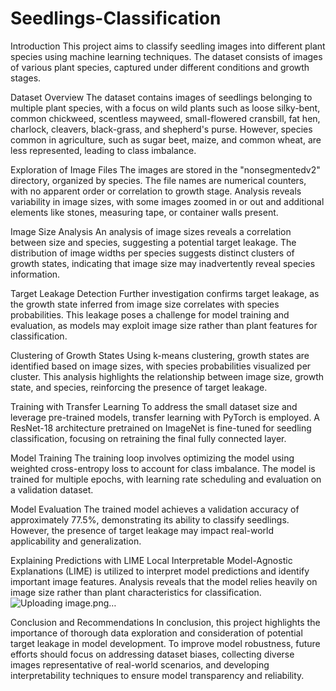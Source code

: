# Seedlings-Classification
Introduction
This project aims to classify seedling images into different plant species using machine learning techniques. The dataset consists of images of various plant species, captured under different conditions and growth stages.

Dataset Overview
The dataset contains images of seedlings belonging to multiple plant species, with a focus on wild plants such as loose silky-bent, common chickweed, scentless mayweed, small-flowered cransbill, fat hen, charlock, cleavers, black-grass, and shepherd's purse. However, species common in agriculture, such as sugar beet, maize, and common wheat, are less represented, leading to class imbalance.

Exploration of Image Files
The images are stored in the "nonsegmentedv2" directory, organized by species. The file names are numerical counters, with no apparent order or correlation to growth stage. Analysis reveals variability in image sizes, with some images zoomed in or out and additional elements like stones, measuring tape, or container walls present.

Image Size Analysis
An analysis of image sizes reveals a correlation between size and species, suggesting a potential target leakage. The distribution of image widths per species suggests distinct clusters of growth states, indicating that image size may inadvertently reveal species information.

Target Leakage Detection
Further investigation confirms target leakage, as the growth state inferred from image size correlates with species probabilities. This leakage poses a challenge for model training and evaluation, as models may exploit image size rather than plant features for classification.

Clustering of Growth States
Using k-means clustering, growth states are identified based on image sizes, with species probabilities visualized per cluster. This analysis highlights the relationship between image size, growth state, and species, reinforcing the presence of target leakage.

Training with Transfer Learning
To address the small dataset size and leverage pre-trained models, transfer learning with PyTorch is employed. A ResNet-18 architecture pretrained on ImageNet is fine-tuned for seedling classification, focusing on retraining the final fully connected layer.

Model Training
The training loop involves optimizing the model using weighted cross-entropy loss to account for class imbalance. The model is trained for multiple epochs, with learning rate scheduling and evaluation on a validation dataset.

Model Evaluation
The trained model achieves a validation accuracy of approximately 77.5%, demonstrating its ability to classify seedlings. However, the presence of target leakage may impact real-world applicability and generalization.

Explaining Predictions with LIME
Local Interpretable Model-Agnostic Explanations (LIME) is utilized to interpret model predictions and identify important image features. Analysis reveals that the model relies heavily on image size rather than plant characteristics for classification.
![Uploading image.png…]()


Conclusion and Recommendations
In conclusion, this project highlights the importance of thorough data exploration and consideration of potential target leakage in model development. To improve model robustness, future efforts should focus on addressing dataset biases, collecting diverse images representative of real-world scenarios, and developing interpretability techniques to ensure model transparency and reliability.

